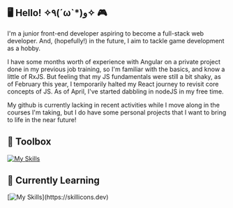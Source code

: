 ## 🖥️ Hello! ✧٩(ˊωˋ*)و✧ 🎮

I'm a junior front-end developer aspiring to become a full-stack web developer. And, (hopefully!) in the future, I aim to tackle game development as a hobby.

I have some months worth of experience with Angular on a private project done in my previous job training, so I'm familiar with the basics, and know a little of RxJS. But feeling that my JS fundamentals were still a bit shaky, as of February this year, I temporarily halted my React journey to revisit core concepts of JS. As of April, I've started dabbling in nodeJS in my free time.

My github is currently lacking in recent activities while I move along in the courses I'm taking, but I do have some personal projects that I want to bring to life in the near future!

## 🧰 Toolbox
[![My Skills](https://skillicons.dev/icons?i=html,css,sass,tailwind,styledcomponents,js,angular,rxjs,git,vite)](https://skillicons.dev) 

## 🧠 Currently Learning
[![My Skills](https://skillicons.dev/icons?i=react,nodejs,expressjs,)](https://skillicons.dev)
